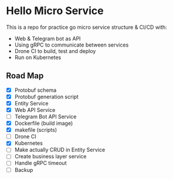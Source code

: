 # Hello Micro Service
This is a repo for practice go micro service structure & CI/CD with:
- Web & Telegram bot as API
- Using gRPC to communicate between services
- Drone CI to build, test and deploy
- Run on Kubernetes

## Road Map
- [x] Protobuf schema
- [x] Protobuf generation script
- [x] Entity Service
- [x] Web API Service
- [ ] Telegram Bot API Service
- [x] Dockerfile (build image)
- [x] makefile (scripts)
- [ ] Drone CI
- [x] Kubernetes
- [ ] Make actually CRUD in Entity Service
- [ ] Create business layer service
- [ ] Handle gRPC timeout
- [ ] Backup